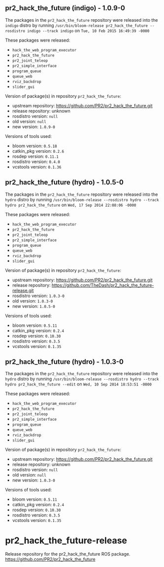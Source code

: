 ## pr2_hack_the_future (indigo) - 1.0.9-0

The packages in the `pr2_hack_the_future` repository were released into the `indigo` distro by running `/usr/bin/bloom-release pr2_hack_the_future --rosdistro indigo --track indigo` on `Tue, 10 Feb 2015 16:49:39 -0000`

These packages were released:
- `hack_the_web_program_executor`
- `pr2_hack_the_future`
- `pr2_joint_teleop`
- `pr2_simple_interface`
- `program_queue`
- `queue_web`
- `rviz_backdrop`
- `slider_gui`

Version of package(s) in repository `pr2_hack_the_future`:
- upstream repository: https://github.com/PR2/pr2_hack_the_future.git
- release repository: unknown
- rosdistro version: `null`
- old version: `null`
- new version: `1.0.9-0`

Versions of tools used:
- bloom version: `0.5.18`
- catkin_pkg version: `0.2.6`
- rosdep version: `0.11.1`
- rosdistro version: `0.4.0`
- vcstools version: `0.1.36`


## pr2_hack_the_future (hydro) - 1.0.5-0

The packages in the `pr2_hack_the_future` repository were released into the `hydro` distro by running `/usr/bin/bloom-release --rosdistro hydro --track hydro pr2_hack_the_future` on `Wed, 17 Sep 2014 22:08:06 -0000`

These packages were released:
- `hack_the_web_program_executor`
- `pr2_hack_the_future`
- `pr2_joint_teleop`
- `pr2_simple_interface`
- `program_queue`
- `queue_web`
- `rviz_backdrop`
- `slider_gui`

Version of package(s) in repository `pr2_hack_the_future`:
- upstream repository: https://github.com/PR2/pr2_hack_the_future.git
- release repository: https://github.com/TheDash/pr2_hack_the_future-release.git
- rosdistro version: `1.0.3-0`
- old version: `1.0.3-0`
- new version: `1.0.5-0`

Versions of tools used:
- bloom version: `0.5.11`
- catkin_pkg version: `0.2.4`
- rosdep version: `0.10.30`
- rosdistro version: `0.3.5`
- vcstools version: `0.1.35`


## pr2_hack_the_future (hydro) - 1.0.3-0

The packages in the `pr2_hack_the_future` repository were released into the `hydro` distro by running `/usr/bin/bloom-release --rosdistro hydro --track hydro pr2_hack_the_future --edit` on `Wed, 10 Sep 2014 18:53:51 -0000`

These packages were released:
- `hack_the_web_program_executor`
- `pr2_hack_the_future`
- `pr2_joint_teleop`
- `pr2_simple_interface`
- `program_queue`
- `queue_web`
- `rviz_backdrop`
- `slider_gui`

Version of package(s) in repository `pr2_hack_the_future`:
- upstream repository: https://github.com/PR2/pr2_hack_the_future.git
- release repository: unknown
- rosdistro version: `null`
- old version: `null`
- new version: `1.0.3-0`

Versions of tools used:
- bloom version: `0.5.11`
- catkin_pkg version: `0.2.4`
- rosdep version: `0.10.30`
- rosdistro version: `0.3.5`
- vcstools version: `0.1.35`


pr2_hack_the_future-release
===========================

Release repository for the pr2_hack_the_future ROS package. https://github.com/PR2/pr2_hack_the_future
